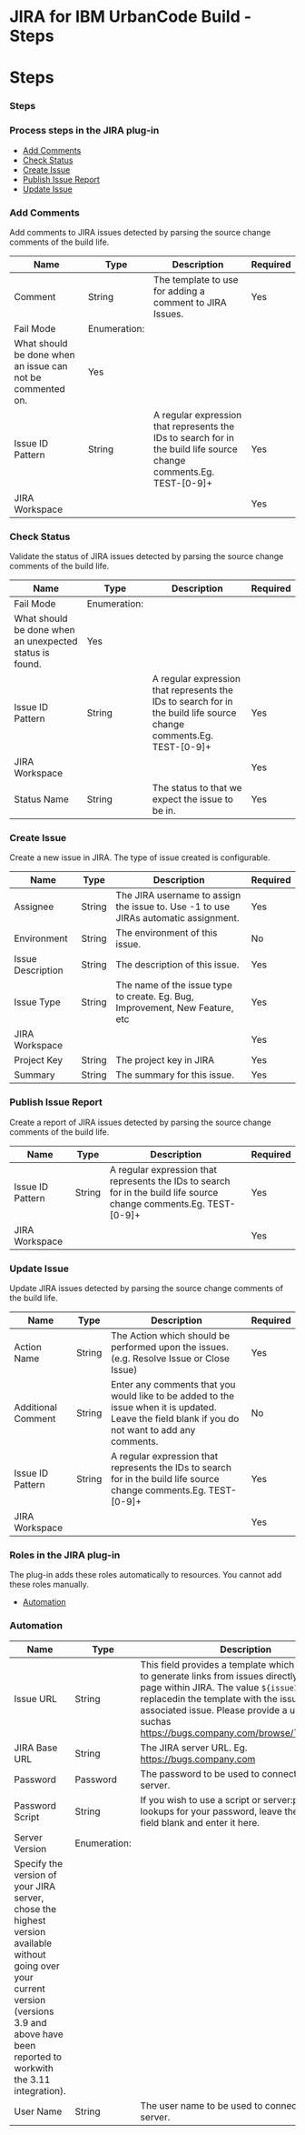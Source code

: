 
JIRA for IBM UrbanCode Build - Steps
====================================

# Steps


### Steps




### Process steps in the JIRA plug-in

* [Add Comments](#add_comments)
* [Check Status](#check_status)
* [Create Issue](#create_issue)
* [Publish Issue Report](#publish_issue_report)
* [Update Issue](#update_issue)


### Add Comments

Add comments to JIRA issues detected by parsing the source change comments of the build life.



| Name | Type | Description                                                                                                          | Required |
| ---- | ---- | -------------------------------------------------------------------------------------------------------------------- | -------- |
| Comment | String | The template to use for adding a comment to JIRA Issues. | Yes |
| Fail Mode | Enumeration:
| What should be done when an issue can not be commented on. | Yes |
| Issue ID Pattern | String | A regular expression that represents the IDs to search for in the build life source change comments.Eg. TEST-[0-9]+ | Yes |
| JIRA Workspace |  |  | Yes |

### Check Status

Validate the status of JIRA issues detected by parsing the source change comments of the build life.



| Name | Type | Description                                                                                                          | Required |
| ---- | ---- | -------------------------------------------------------------------------------------------------------------------- | -------- |
| Fail Mode | Enumeration:
| What should be done when an unexpected status is found. | Yes |
| Issue ID Pattern | String | A regular expression that represents the IDs to search for in the build life source change comments.Eg. TEST-[0-9]+ | Yes |
| JIRA Workspace |  |  | Yes |
| Status Name | String | The status to that we expect the issue to be in. | Yes |

### Create Issue

Create a new issue in JIRA. The type of issue created is configurable.


| Name | Type | Description                                                                                                          | Required |
| ---- | ---- | -------------------------------------------------------------------------------------------------------------------- | -------- |
| Assignee | String | The JIRA username to assign the issue to. Use -1 to use JIRAs automatic assignment. | Yes |
| Environment | String | The environment of this issue. | No |
| Issue Description | String | The description of this issue. | Yes |
| Issue Type | String | The name of the issue type to create. Eg. Bug, Improvement, New Feature, etc | Yes |
| JIRA Workspace |  |  | Yes |
| Project Key | String | The project key in JIRA | Yes |
| Summary | String | The summary for this issue. | Yes |

### Publish Issue Report

Create a report of JIRA issues detected by parsing the source change comments of the build life.



| Name | Type | Description                                                                                                          | Required |
| ---- | ---- | -------------------------------------------------------------------------------------------------------------------- | -------- |
| Issue ID Pattern | String | A regular expression that represents the IDs to search for in the build life source change comments.Eg. TEST-[0-9]+ | Yes |
| JIRA Workspace |  |  | Yes |

### Update Issue

Update JIRA issues detected by parsing the source change comments of the build life.


| Name | Type | Description                                                                                                          | Required |
| ---- | ---- | -------------------------------------------------------------------------------------------------------------------- | -------- |
| Action Name | String | The Action which should be performed upon the issues. (e.g. Resolve Issue or Close Issue) | Yes |
| Additional Comment | String | Enter any comments that you would like to be added to the issue when it is updated. Leave the field blank if you do not want to add any comments. | No |
| Issue ID Pattern | String | A regular expression that represents the IDs to search for in the build life source change comments.Eg. TEST-[0-9]+ | Yes |
| JIRA Workspace |  |  | Yes |


### Roles in the JIRA plug-in

The plug-in adds these roles automatically to resources. You cannot add these roles manually.


* [Automation](#automation_role)


### Automation


| Name | Type | Description |
| --- | --- | --- |
| Issue URL | String | This field provides a template which will be used to generate links from issues directly to the issue page within JIRA. The value ``${issueId}`` will be replacedin the template with the issue id of the associated issue. Please provide a url template suchas https://bugs.company.com/browse/``${issueId}``. |
| JIRA Base URL | String | The JIRA server URL. Eg. https://bugs.company.com |
| Password | Password | The password to be used to connect to the JIRA server. |
| Password Script | String | If you wish to use a script or server:property lookups for your password, leave the Password field blank and enter it here. |
| Server Version | Enumeration:
| Specify the version of your JIRA server, chose the highest version available without going over your current version (versions 3.9 and above have been reported to workwith the 3.11 integration). |
| User Name | String | The user name to be used to connect to the JIRA server. |


